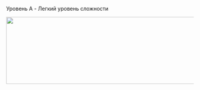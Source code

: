 Уровень A - Легкий уровень сложности

<p align="center">
  <img src="https://github.com/Macc0de/C_collection/assets/138070020/9133780c-c0a0-4cb2-9c45-ce8e65752cc7" width=630 height=180>
</p>
